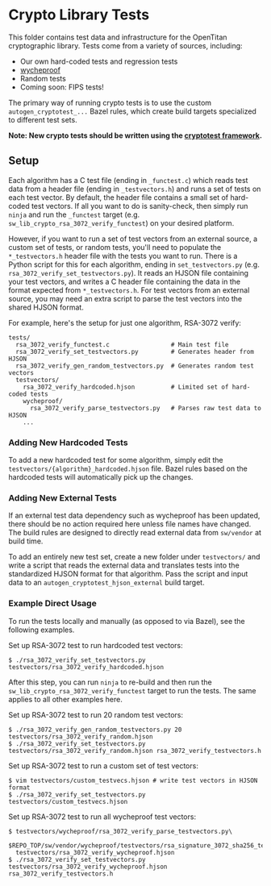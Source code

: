 # Crypto Library Tests

This folder contains test data and infrastructure for the OpenTitan
cryptographic library. Tests come from a variety of sources, including:
- Our own hard-coded tests and regression tests
- [wycheproof](https://github.com/google/wycheproof)
- Random tests
- Coming soon: FIPS tests!

The primary way of running crypto tests is to use the custom
`autogen_cryptotest_...` Bazel rules, which create build targets specialized to
different test sets.

**Note: New crypto tests should be written using the [cryptotest framework](cryptotest/README.md).**

## Setup

Each algorithm has a C test file (ending in `_functest.c`) which reads test
data from a header file (ending in `_testvectors.h`) and runs a set of tests on
each test vector. By default, the header file contains a small set of
hard-coded test vectors. If all you want to do is sanity-check, then simply run
`ninja` and run the `_functest` target (e.g.
`sw_lib_crypto_rsa_3072_verify_functest`) on your desired
platform.

However, if you want to run a set of test vectors from an external source, a
custom set of tests, or random tests, you'll need to populate the
`*_testvectors.h` header file with the tests you want to run. There is a Python
script for this for each algorithm, ending in `set_testvectors.py` (e.g.
`rsa_3072_verify_set_testvectors.py`). It reads an HJSON file containing your
test vectors, and writes a C header file containing the data in the format
expected from `*_testvectors.h`. For test vectors from an external source, you
may need an extra script to parse the test vectors into the shared HJSON
format.

For example, here's the setup for just one algorithm, RSA-3072 verify:
```
tests/
  rsa_3072_verify_functest.c                 # Main test file
  rsa_3072_verify_set_testvectors.py         # Generates header from HJSON
  rsa_3072_verify_gen_random_testvectors.py  # Generates random test vectors
  testvectors/
    rsa_3072_verify_hardcoded.hjson          # Limited set of hard-coded tests
    wycheproof/
      rsa_3072_verify_parse_testvectors.py   # Parses raw test data to HJSON
    ...
```

### Adding New Hardcoded Tests

To add a new hardcoded test for some algorithm, simply edit the
`testvectors/{algorithm}_hardcoded.hjson` file. Bazel rules based on the
hardcoded tests will automatically pick up the changes.

### Adding New External Tests

If an external test data dependency such as wycheproof has been updated, there
should be no action required here unless file names have changed. The build
rules are designed to directly read external data from `sw/vendor` at build
time.

To add an entirely new test set, create a new folder under `testvectors/` and
write a script that reads the external data and translates tests into the
standardized HJSON format for that algorithm. Pass the script and input data to
an `autogen_cryptotest_hjson_external` build target.

### Example Direct Usage

To run the tests locally and manually (as opposed to via Bazel), see the
following examples.

Set up RSA-3072 test to run hardcoded test vectors:
```
$ ./rsa_3072_verify_set_testvectors.py testvectors/rsa_3072_verify_hardcoded.hjson
```
After this step, you can run `ninja` to re-build and then run the
`sw_lib_crypto_rsa_3072_verify_functest` target to run the
tests. The same applies to all other examples here.

Set up RSA-3072 test to run 20 random test vectors:
```
$ ./rsa_3072_verify_gen_random_testvectors.py 20 testvectors/rsa_3072_verify_random.hjson
$ ./rsa_3072_verify_set_testvectors.py testvectors/rsa_3072_verify_random.hjson rsa_3072_verify_testvectors.h
```

Set up RSA-3072 test to run a custom set of test vectors:
```
$ vim testvectors/custom_testvecs.hjson # write test vectors in HJSON format
$ ./rsa_3072_verify_set_testvectors.py testvectors/custom_testvecs.hjson
```

Set up RSA-3072 test to run all wycheproof test vectors:
```
$ testvectors/wycheproof/rsa_3072_verify_parse_testvectors.py\
  $REPO_TOP/sw/vendor/wycheproof/testvectors/rsa_signature_3072_sha256_test.json\
  testvectors/rsa_3072_verify_wycheproof.hjson
$ ./rsa_3072_verify_set_testvectors.py testvectors/rsa_3072_verify_wycheproof.hjson rsa_3072_verify_testvectors.h
```
